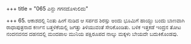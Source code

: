 +++
title = "065 ಎನ್ದು ಗಗನದೊಳುಲಿದು"

+++
65. ಆಕಾಶದಲ್ಲಿ ನಿಂತು ಹೀಗೆ ನುಡಿದ ಆ ಸರ್ಪದ ಶಿರಸ್ಸು ಅಂದು ಭೂಮಿಗೆ ಹಾಯ್ದು ಬಂದು ಬಾಣವಾಗಿ ರಾಧಾಪುತ್ರನಾದ ಕರ್ಣನ ಬತ್ತಳಿಕೆಯಲ್ಲಿ ಜಗತ್ತು ತಿಳಿಯುವಂತೆ ಸೇರಿಕೊಂಡಿತು. ಬಳಿಕ ಇತ್ತಕಡೆ ಇಂದ್ರನ ತೋಟ ನಂದನವನದ ದಹನದಲ್ಲಿ ಮಂದಪಾಲ ಮುನಿಯ ಪಕ್ಷಿರೂಪದ ನಾಲ್ಕು ಮಕ್ಕಳು ಬೇಯದೇ ಬದುಕಿಕೊಂಡವು.